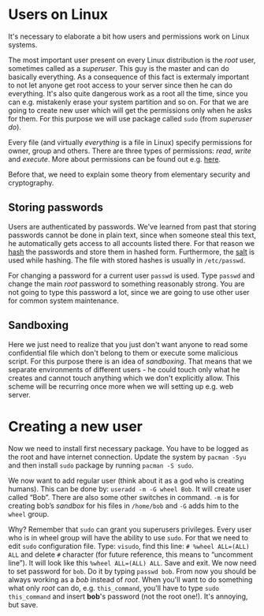 # Users on Linux
It's necessary to elaborate a bit how users and permissions work on Linux systems. 

The most important user present on every Linux distribution is the *root* user, sometimes called as a *superuser*. This guy is the master and 
can do basically everything. As a consequence of this
fact is extermaly important to not let anyone get root access to your server since then he can do everything. 
It's also quite dangerous work as a root all the time, since you can e.g. mistakenly erase your system partition
and so on. For that we are going to create new user which will get the permissions only when he asks for them. 
For this purpose we will use package called `sudo` (from *superuser do*).

Every file (and virtually *everything* is a file in Linux) specify permissions for owner, group and others.
There are three types of permissions: *read*, *write* and *execute*. More about permissions can be found out
e.g. [here](http://linuxcommand.org/lts0070.php). 

Before that, we need to explain some theory from elementary security and cryptography.

## Storing passwords
Users are authenticated by passwords. We've learned from past that storing passwords cannot be done in plain text,
since when someone steal this text, he automatically gets access to all accounts listed there. For that reason we
[hash](https://en.wikipedia.org/wiki/Hash_function) the passwords and store them in hashed form. Furthermore, the [salt](https://en.wikipedia.org/wiki/Salt_(cryptography)) is used while hashing. The file
with stored hashes is usually in `/etc/passwd`. 

For changing a password for a current user `passwd` is used. Type `passwd` and change the main *root* password to something reasonably strong.
You are not going to type this password a lot, since we are going to use other user for common system maintenance.

## Sandboxing
Here we just need to realize that you just don't want anyone to read some confidential file which don't belong to them
or execute some malicious script. For this purpose there is an idea of *sandboxing*. That means
that we separate environments of different users - he could touch only what he creates and cannot touch anything
which we don't explicitly allow. This scheme will be recurring once more when we will setting up e.g. web server.

# Creating a new user
Now we need to install first necessary package. You have to be logged as the root and have internet connection. Update
the system by `pacman -Syu` and then install `sudo` package by running `pacman -S sudo`. 

We now want to add regular user (think about it as a god who is creating humans). This can be done by: `useradd -m -G wheel Bob`. It will create user called “Bob”. There are also some other switches in command. `-m` is for creating bob’s *sandbox* for his files in `/home/bob` and `-G` adds him to the `wheel` group. 

Why? Remember that `sudo` can grant you superusers privileges. Every user who is in wheel group will have the ability to use `sudo`.  For that we need to 
edit `sudo` configuration file. Type: `visudo`, find this line: `# %wheel ALL=(ALL) ALL` and delete `#` character (for future reference, this means to “uncomment line”). 
It will look like this `%wheel ALL=(ALL) ALL`. Save and exit. We now need to set password for `bob`. Do it by typing `passwd bob`. From now you should be always working as a *bob* instead of *root*. When you'll want to do something what only *root* can do, e.g. `this_command`, you'll have to type `sudo this_command` and insert **bob**'s password (not the root one!). It's annoying, but save.

